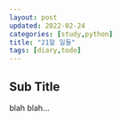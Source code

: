 ```yaml
---
layout: post
updated: 2022-02-24
categories: [study,python]
title: "21할 일들"
tags: [diary,todo]
---
```


## Sub Title

blah blah...